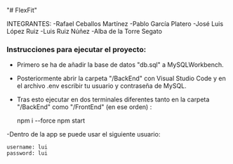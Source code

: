 "# FlexFit"

INTEGRANTES:
-Rafael Ceballos Martínez
-Pablo García Platero
-José Luis López Ruiz
-Luis Ruiz Núñez
-Alba de la Torre Segato


### Instrucciones para ejecutar el proyecto:
- Primero se ha de añadir la base de datos "db.sql" a MySQLWorkbench.

- Posteriormente abrir la carpeta "/BackEnd" con Visual Studio Code y en el archivo .env escribir tu usuario y contraseña de MySQL.

- Tras esto ejecutar en dos terminales diferentes tanto en la carpeta "/BackEnd" como 
"/FrontEnd" (en ese orden) :

	npm i --force
	npm start

-Dentro de la app se puede usar el siguiente usuario:

	username: lui
	password: lui
